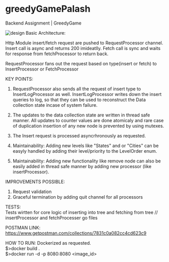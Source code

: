 # greedyGamePalash
Backend Assignment | GreedyGame

![design](https://i.imgur.com/5eDfsXX.jpg)
Basic Architecture:

Http Module insert/fetch request are pushed to RequestProcessor channel. Insert call is async and returns 200 imideatlly. Fetch call is sync and waits for response from fetchProcessor to return back. 

RequestProcessor fans out the request based on type(insert or fetch) to InsertProcessor or FetchProcessor


KEY POINTS:  
1) RequestProcessor also sends all the request of insert type to InsertLogProcessor as well. InsertLogProcessor writes down the insert queries to log, so that they can be used to reconstruct the Data collection state incase of system failure.

2) The updates to the data collection state are written in thread safe manner. All updates to counter values are done atomicaly and rare case of duplication insertion of any new node is prevented by using mutexes.

3) The Insert request is processed asyncrhronously as requested.

4) Maintainability: Adding new levels like "States" and or "Cities" can be easyly handled by adding their level/priority to the LevelOrder enum.

5) Maintainability: Adding new functionality like remove node can also be easily added in thread safe manner by adding new processor (like insertProcessor). 


IMPROVEMENTS POSSIBLE:  
1) Request validation
2) Graceful termination by adding quit channel for all processors

TESTS:  \
  Tests wirtten for core logic of inserting into tree and fetching from tree // insertProcessor and fetchProcesser go files

POSTMAN LINK:
https://www.getpostman.com/collections/7831c0a082cc4cd623c9

HOW TO RUN:
Dockerized as requested. \
$>docker build .  \
$>docker run -d -p 8080:8080 <image_id>
